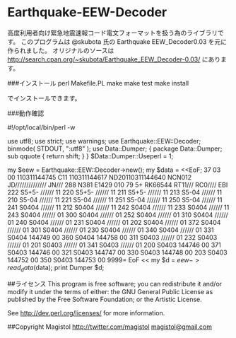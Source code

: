 # Earthquake-EEW-Decoder
高度利用者向け緊急地震速報コード電文フォーマットを扱う為のライブラリです。
このプログラムは @skubota 氏の Earthquake EEW_Decoder0.03 を元に作られました。
オリジナルのソースは http://search.cpan.org/~skubota/Earthquake_EEW_Decoder-0.03/ にあります。

###インストール
 perl Makefile.PL
 make
 make test
 make install

でインストールできます。

###動作確認

\#!/opt/local/bin/perl -w

use utf8;
use strict;
use warnings;
use Earthquake::EEW::Decoder;
binmode( STDOUT, ":utf8" );
use Data::Dumper;
{
    package Data::Dumper;
    sub qquote { return shift; }
}
$Data::Dumper::Useperl = 1;

my $eew = Earthquake::EEW::Decoder->new();
my $data = <<EoF;
37 03 00 110311144745 C11
110311144617
ND20110311144640 NCN012 JD////////////// JN///
288 N381 E1429 010 79 5+ RK66544 RT11/// RC0////
EBI 222 S5+5- ////// 11 220 S5+5- ////// 11 211 S5+5- ////// 11
213 S5-04 ////// 11 210 S5-04 ////// 11 221 S5-04 ////// 11
251 S5-04 ////// 11 250 S5-04 ////// 11 241 S0404 ////// 11
212 S0404 ////// 11 242 S0404 ////// 11 233 S0404 ////// 11
243 S0404 ////// 01 300 S0404 ////// 01 252 S0404 ////// 01
310 S0404 ////// 01 240 S0404 ////// 01 231 S0404 ////// 01
202 S0404 ////// 01 372 S0404 ////// 01 301 S0404 ////// 01
230 S0404 ////// 01 340 S0404 ////// 01 331 S0404 144749 00
360 S0404 144758 00 311 S0403 ////// 01 232 S0403 ////// 01
201 S0403 ////// 01 341 S0403 ////// 01 200 S0403 144746 00
371 S0403 144746 00 321 S0403 144747 00 330 S0403 144748 00
203 S0403 144752 00 350 S0403 144753 00
9999=
EoF
<<
my $d = $eew->read_data($data);
print Dumper $d;

##ライセンス
This program is free software; you can redistribute it and/or modify it
under the terms of either: the GNU General Public License as published
by the Free Software Foundation; or the Artistic License.

See http://dev.perl.org/licenses/ for more information.

##Copyright
Magistol
http://twitter.com/magistol
magistol@gmail.com